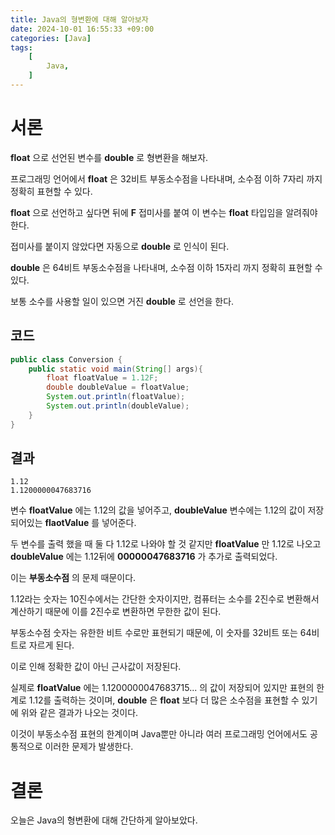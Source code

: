 ```yaml
---
title: Java의 형변환에 대해 알아보자
date: 2024-10-01 16:55:33 +09:00
categories: [Java]
tags:
    [
        Java,
    ]
---
```


# 서론  

**float** 으로 선언된 변수를 **double** 로 형변환을 해보자.  

프로그래밍 언어에서 **float** 은 32비트 부동소수점을 나타내며, 소수점 이하 7자리 까지 정확히 표현할 수 있다.  

**float** 으로 선언하고 싶다면 뒤에 **F** 접미사를 붙여 이 변수는 **float** 타입임을 알려줘야 한다.  

접미사를 붙이지 않았다면 자동으로 **double** 로 인식이 된다.  

**double** 은 64비트 부동소수점을 나타내며, 소수점 이하 15자리 까지 정확히 표현할 수 있다.  

보통 소수를 사용할 일이 있으면 거진 **double** 로 선언을 한다.  

## 코드  

~~~java
public class Conversion {
    public static void main(String[] args){
        float floatValue = 1.12F;
        double doubleValue = floatValue;
        System.out.println(floatValue);
        System.out.println(doubleValue);
    }
}
~~~  

## 결과  

~~~
1.12
1.1200000047683716
~~~  

변수 **floatValue** 에는 1.12의 값을 넣어주고, **doubleValue** 변수에는 1.12의 값이 저장되어있는 **flaotValue** 를 넣어준다.  

두 변수를 출력 했을 때 둘 다 1.12로 나와야 할 것 같지만 **floatValue** 만 1.12로 나오고 **doubleValue** 에는 1.12뒤에 **00000047683716** 가 추가로 출력되었다.  

이는 **부동소수점** 의 문제 때문이다.  

1.12라는 숫자는 10진수에서는 간단한 숫자이지만, 컴퓨터는 소수를 2진수로 변환해서 계산하기 때문에 이를 2진수로 변환하면 무한한 값이 된다.  

부동소수점 숫자는 유한한 비트 수로만 표현되기 때문에, 이 숫자를 32비트 또는 64비트로 자르게 된다.  

이로 인해 정확한 값이 아닌 근사값이 저장된다.  

실제로 **floatValue** 에는 1.1200000047683715... 의 값이 저장되어 있지만 표현의 한계로 1.12를 출력하는 것이며, **double** 은 **float** 보다 더 많은 소수점을 표현할 수 있기에 위와 같은 결과가 나오는 것이다.  

이것이 부동소수점 표현의 한계이며 Java뿐만 아니라 여러 프로그래밍 언어에서도 공통적으로 이러한 문제가 발생한다.  

# 결론  
오늘은 Java의 형변환에 대해 간단하게 알아보았다.